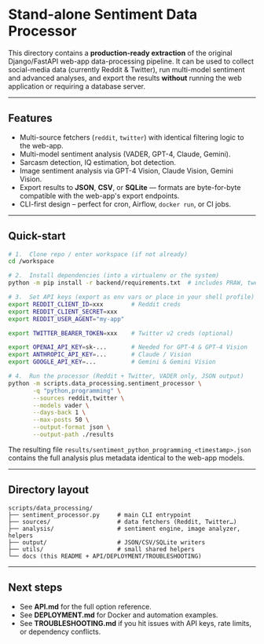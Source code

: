 # Stand-alone Sentiment Data Processor

This directory contains a **production-ready extraction** of the original
Django/FastAPI web-app data-processing pipeline.  It can be used to collect
social-media data (currently Reddit & Twitter), run multi-model sentiment and
advanced analyses, and export the results **without** running the web
application or requiring a database server.

---

## Features

* Multi-source fetchers (`reddit`, `twitter`) with identical filtering logic
  to the web-app.
* Multi-model sentiment analysis (VADER, GPT-4, Claude, Gemini).
* Sarcasm detection, IQ estimation, bot detection.
* Image sentiment analysis via GPT-4 Vision, Claude Vision, Gemini Vision.
* Export results to **JSON**, **CSV**, or **SQLite** — formats are byte-for-byte
  compatible with the web-app's export endpoints.
* CLI-first design – perfect for cron, Airflow, `docker run`, or CI jobs.

---

## Quick-start

```bash
# 1.  Clone repo / enter workspace (if not already)
cd /workspace

# 2.  Install dependencies (into a virtualenv or the system)
python -m pip install -r backend/requirements.txt  # includes PRAW, tweepy, openai, etc.

# 3.  Set API keys (export as env vars or place in your shell profile)
export REDDIT_CLIENT_ID=xxx        # Reddit creds
export REDDIT_CLIENT_SECRET=xxx
export REDDIT_USER_AGENT="my-app"

export TWITTER_BEARER_TOKEN=xxx    # Twitter v2 creds (optional)

export OPENAI_API_KEY=sk-...       # Needed for GPT-4 & GPT-4 Vision
export ANTHROPIC_API_KEY=...       # Claude / Vision
export GOOGLE_API_KEY=...          # Gemini & Gemini Vision

# 4.  Run the processor (Reddit + Twitter, VADER only, JSON output)
python -m scripts.data_processing.sentiment_processor \
       -q "python,programming" \
       --sources reddit,twitter \
       --models vader \
       --days-back 1 \
       --max-posts 50 \
       --output-format json \
       --output-path ./results
```

The resulting file `results/sentiment_python_programming_<timestamp>.json`
contains the full analysis plus metadata identical to the web-app models.

---

## Directory layout

```text
scripts/data_processing/
├── sentiment_processor.py     # main CLI entrypoint
├── sources/                   # data fetchers (Reddit, Twitter…)
├── analysis/                  # sentiment engine, image analyzer, helpers
├── output/                    # JSON/CSV/SQLite writers
├── utils/                     # small shared helpers
└── docs (this README + API/DEPLOYMENT/TROUBLESHOOTING)
```

---

## Next steps

* See **API.md** for the full option reference.
* See **DEPLOYMENT.md** for Docker and automation examples.
* See **TROUBLESHOOTING.md** if you hit issues with API keys, rate limits, or
  dependency conflicts.